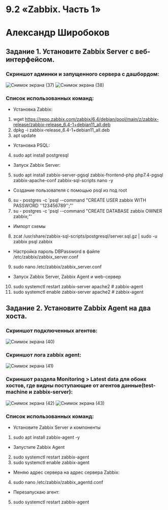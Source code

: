 # 9.2 «Zabbix. Часть 1»

# Александр Широбоков

## Задание 1. Установите Zabbix Server с веб-интерфейсом.
### Скриншот админки и запущенного сервера с дашбордом:
![Снимок экрана (37)](https://user-images.githubusercontent.com/69298696/224605574-ada6cca8-b945-4c9d-911e-bc5355741c90.png)
![Снимок экрана (38)](https://user-images.githubusercontent.com/69298696/224605708-0e34a1d8-01e2-4d68-875f-d45bbc2ad6a6.png)
### Список использованных команд:
- Установка Zabbix:
1.  wget https://repo.zabbix.com/zabbix/6.4/debian/pool/main/z/zabbix-release/zabbix-release_6.4-1+debian11_all.deb
2.  dpkg -i zabbix-release_6.4-1+debian11_all.deb
3.  apt update
- Установка PSQL:
4.  sudo apt install postgresql
- Запуск Zabbix Server:
5.  sudo apt install zabbix-server-pgsql zabbix-frontend-php php7.4-pgsql zabbix-apache-conf zabbix-sql-scripts nano -y
- Создание пользователя с помощью psql из под root
6.  su - postgres -c 'psql --command "CREATE USER zabbix WITH PASSWORD '\'123456789\'';"'
7.  su - postgres -c 'psql --command "CREATE DATABASE zabbix OWNER zabbix;"'
- Импорт схемы
8.  zcat /usr/share/zabbix-sql-scripts/postgresql/server.sql.gz | sudo -u zabbix psql zabbix
- Настройка пароль DBPassword в файле /etc/zabbix/zabbix_server.conf
9.  sudo nano /etc/zabbix/zabbix_server.conf
- Запуск Zabbix Server, Zabbix Agent и web-сервер
10. sudo systemctl restart zabbix-server apache2 # zabbix-agent
11. sudo systemctl enable zabbix-server apache2 # zabbix-agent

## Задание 2. Установите Zabbix Agent на два хоста.
### Скриншот подключенных агентов:
![Снимок экрана (40)](https://user-images.githubusercontent.com/69298696/224608303-a7586b32-4b4d-43c7-9d26-d4dc8724ebd6.png)
### Скриншот лога zabbix agent:
![Снимок экрана (41)](https://user-images.githubusercontent.com/69298696/224608760-da5fde68-faa8-43d3-a97d-5222fda91b90.png)
### Cкриншот раздела Monitoring > Latest data для обоих хостов, где видны поступающие от агентов данные(test-machine и zabbix-server):
![Снимок экрана (42)](https://user-images.githubusercontent.com/69298696/224609180-f30429e9-d21f-4148-a4e3-1de61bceb0f5.png)
![Снимок экрана (43)](https://user-images.githubusercontent.com/69298696/224609203-734bce2c-5875-41a5-9fb3-ab520d24b14e.png)

### Список использованных команд:
- Установите Zabbix Server и компоненты
1.  sudo apt install zabbix-agent -y
- Запустите Zabbix Agent
2.  sudo systemctl restart zabbix-agent
3.  sudo systemctl enable zabbix-agent
- Меняю адрес сервера на адрес сервера Zabbix:
4.  sudo nano /etc/zabbix/zabbix_agentd.conf
- Перезапускаю агент:
5.  sudo systemctl restart zabbix-agent
